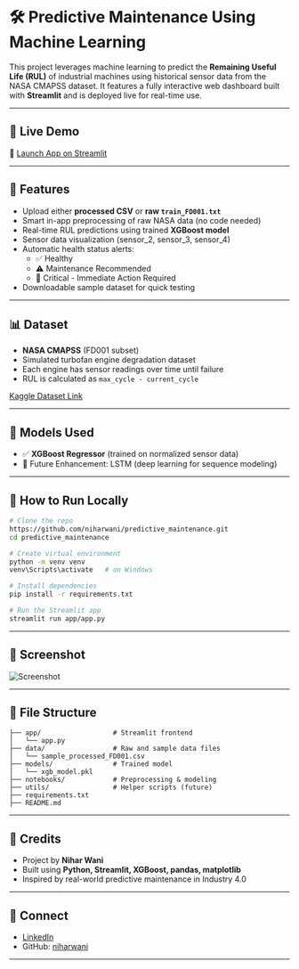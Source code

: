 # 🛠️ Predictive Maintenance Using Machine Learning

This project leverages machine learning to predict the **Remaining Useful Life (RUL)** of industrial machines using historical sensor data from the NASA CMAPSS dataset. It features a fully interactive web dashboard built with **Streamlit** and is deployed live for real-time use.

---

## 🚀 Live Demo
🔗 [Launch App on Streamlit](https://predictivemaintenancebyniharwani.streamlit.app/)

---

## 📌 Features
- Upload either **processed CSV** or **raw `train_FD001.txt`**
- Smart in-app preprocessing of raw NASA data (no code needed)
- Real-time RUL predictions using trained **XGBoost model**
- Sensor data visualization (sensor_2, sensor_3, sensor_4)
- Automatic health status alerts:
  - ✅ Healthy
  - ⚠️ Maintenance Recommended
  - 🔧 Critical - Immediate Action Required
- Downloadable sample dataset for quick testing

---

## 📊 Dataset
- **NASA CMAPSS** (FD001 subset)
- Simulated turbofan engine degradation dataset
- Each engine has sensor readings over time until failure
- RUL is calculated as `max_cycle - current_cycle`

[Kaggle Dataset Link](https://www.kaggle.com/datasets/behrad3d/nasa-cmaps)

---

## 🧠 Models Used
- ✅ **XGBoost Regressor** (trained on normalized sensor data)
- 🔄 Future Enhancement: LSTM (deep learning for sequence modeling)

---

## 📂 How to Run Locally
```bash
# Clone the repo
https://github.com/niharwani/predictive_maintenance.git
cd predictive_maintenance

# Create virtual environment
python -m venv venv
venv\Scripts\activate   # on Windows

# Install dependencies
pip install -r requirements.txt

# Run the Streamlit app
streamlit run app/app.py
```

---

## 📸 Screenshot
![Screenshot](https://github.com/user-attachments/assets/e2411a3c-15ce-46b2-a2b4-48240a54d608)


---

## 📌 File Structure
```
├── app/                  # Streamlit frontend
│   └── app.py
├── data/                 # Raw and sample data files
│   └── sample_processed_FD001.csv
├── models/               # Trained model
│   └── xgb_model.pkl
├── notebooks/            # Preprocessing & modeling
├── utils/                # Helper scripts (future)
├── requirements.txt
├── README.md
```

---

## 🙌 Credits
- Project by **Nihar Wani**
- Built using **Python, Streamlit, XGBoost, pandas, matplotlib**
- Inspired by real-world predictive maintenance in Industry 4.0

---

## 🔗 Connect
- [LinkedIn](https://www.linkedin.com/in/niharwani)
- GitHub: [niharwani](https://github.com/niharwani)

---
